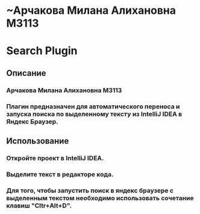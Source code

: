 # ~Арчакова Милана Алихановна М3113 
# Search Plugin
## Описание
### Арчакова Милана Алихановна М3113
### Плагин предназначен для автоматического переноса и запуска поиска по выделенному тексту из IntelliJ IDEA в Яндекс Браузер.
## Использование
### Откройте проект в IntelliJ IDEA.
### Выделите текст в редакторе кода.
### Для того, чтобы запустить поиск в яндекс браузере с выделенным текстом необходимо использовать сочетание клавиш "Cltr+Alt+D".
